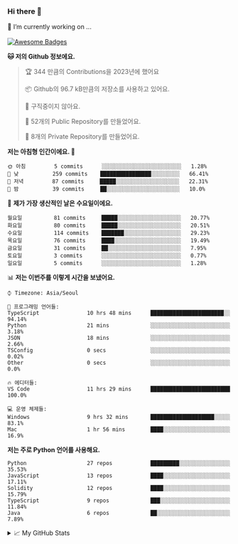 ### Hi there 👋 
🔭 I’m currently working on ... </br></br>
[![Awesome Badges](https://img.shields.io/badge/Introduce-EN-green.svg)](https://github.com/tlatkdgus1/tlatkdgus1/blob/main/README.md.en)

<!--START_SECTION:waka-->
**🐱 저의 Github 정보에요.** 

> 🏆 344 만큼의 Contributions을 2023년에 했어요
 > 
> 📦 Github의 96.7 kB만큼의 저장소를 사용하고 있어요. 
 > 
> 🚫 구직중이지 않아요.
 > 
> 📜 52개의 Public Repository를 만들었어요. 
 > 
> 🔑 8개의 Private Repository를 만들었어요.  

**저는 아침형 인간이에요. 🐤** 

```text
🌞 아침         5 commits      ░░░░░░░░░░░░░░░░░░░░░░░░░   1.28% 
🌆 낮　         259 commits    ████████████████░░░░░░░░░   66.41% 
🌃 저녁         87 commits     █████░░░░░░░░░░░░░░░░░░░░   22.31% 
🌙 밤　         39 commits     ██░░░░░░░░░░░░░░░░░░░░░░░   10.0%

```
📅 **제가 가장 생산적인 날은 수요일이에요.** 

```text
월요일          81 commits     █████░░░░░░░░░░░░░░░░░░░░   20.77% 
화요일          80 commits     █████░░░░░░░░░░░░░░░░░░░░   20.51% 
수요일          114 commits    ███████░░░░░░░░░░░░░░░░░░   29.23% 
목요일          76 commits     ████░░░░░░░░░░░░░░░░░░░░░   19.49% 
금요일          31 commits     ██░░░░░░░░░░░░░░░░░░░░░░░   7.95% 
토요일          3 commits      ░░░░░░░░░░░░░░░░░░░░░░░░░   0.77% 
일요일          5 commits      ░░░░░░░░░░░░░░░░░░░░░░░░░   1.28%

```


📊 **저는 이번주를 이렇게 시간을 보냈어요.** 

```text
⌚︎ Timezone: Asia/Seoul

💬 프로그래밍 언어들: 
TypeScript               10 hrs 48 mins      ███████████████████████░░   94.14% 
Python                   21 mins             ░░░░░░░░░░░░░░░░░░░░░░░░░   3.18% 
JSON                     18 mins             ░░░░░░░░░░░░░░░░░░░░░░░░░   2.66% 
TSConfig                 0 secs              ░░░░░░░░░░░░░░░░░░░░░░░░░   0.02% 
Other                    0 secs              ░░░░░░░░░░░░░░░░░░░░░░░░░   0.0%

🔥 에디터들: 
VS Code                  11 hrs 29 mins      █████████████████████████   100.0%

💻 운영 체제들: 
Windows                  9 hrs 32 mins       ████████████████████░░░░░   83.1% 
Mac                      1 hr 56 mins        ████░░░░░░░░░░░░░░░░░░░░░   16.9%

```

**저는 주로 Python 언어를 사용해요.** 

```text
Python                   27 repos            █████████░░░░░░░░░░░░░░░░   35.53% 
JavaScript               13 repos            ████░░░░░░░░░░░░░░░░░░░░░   17.11% 
Solidity                 12 repos            ████░░░░░░░░░░░░░░░░░░░░░   15.79% 
TypeScript               9 repos             ███░░░░░░░░░░░░░░░░░░░░░░   11.84% 
Java                     6 repos             ██░░░░░░░░░░░░░░░░░░░░░░░   7.89%

```



<!--END_SECTION:waka-->

<details>
<summary>📈 My GitHub Stats</summary>
<p align="center"> <img src="https://github-readme-stats.vercel.app/api?username=tlatkdgus1&show_icons=true" alt="tlatkdgus1" />
</details>

